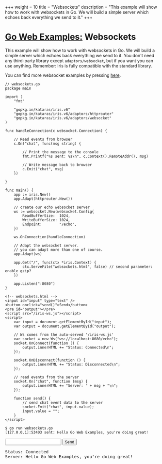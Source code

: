 +++
weight = 10
title = "Websockets"
description = "This example will show how to work with websockets in Go. We will build a simple server which echoes back everything we send to it."
+++

# [Go Web Examples:](/) Websockets

This example will show how to work with websockets in Go. We will build a simple server which echoes back everything we send to it.
You don't need any third-party library except `adaptors/websocket`, but if you want you can use anything. Remember: Iris is fully compatible with the standard library.

You can find more websocket examples by pressing [here](https://github.com/kataras/iris/tree/v6/adaptors/websocket/_examples).

```
// websockets.go
package main

import (
	"fmt"

	"gopkg.in/kataras/iris.v6"
	"gopkg.in/kataras/iris.v6/adaptors/httprouter"
	"gopkg.in/kataras/iris.v6/adaptors/websocket"
)

func handleConnection(c websocket.Connection) {

	// Read events from browser
	c.On("chat", func(msg string) {

		// Print the message to the console
		fmt.Printf("%s sent: %s\n", c.Context().RemoteAddr(), msg)

		// Write message back to browser
		c.Emit("chat", msg)
	})

}

func main() {
	app := iris.New()
	app.Adapt(httprouter.New())

	// create our echo websocket server
	ws := websocket.New(websocket.Config{
		ReadBufferSize:  1024,
		WriteBufferSize: 1024,
		Endpoint:        "/echo",
	})

	ws.OnConnection(handleConnection)

	// Adapt the websocket server.
	// you can adapt more than one of course.
	app.Adapt(ws)

	app.Get("/", func(ctx *iris.Context) {
		ctx.ServeFile("websockets.html", false) // second parameter: enable gzip?
	})

	app.Listen(":8080")
}

```
```
<!-- websockets.html -->
<input id="input" type="text" />
<button onclick="send()">Send</button>
<pre id="output"></pre>
<script src="/iris-ws.js"></script>
<script>
	var input = document.getElementById("input");
	var output = document.getElementById("output");

	// Ws comes from the auto-served '/iris-ws.js'
	var socket = new Ws("ws://localhost:8080/echo");
	socket.OnConnect(function () {
		output.innerHTML += "Status: Connected\n";
	});

	socket.OnDisconnect(function () {
		output.innerHTML += "Status: Disconnected\n";
	});

	// read events from the server
	socket.On("chat", function (msg) {
		output.innerHTML += "Server: " + msg + "\n";
	});

	function send() {
		// send chat event data to the server
		socket.Emit("chat", input.value);
		input.value = "";
	}
</script>
```
```
$ go run websockets.go
[127.0.0.1]:53403 sent: Hello Go Web Examples, you're doing great!
```
<div class="demo">
	<input type="text">
	<button>Send</button>
	<pre>Status: Connected
Server: Hello Go Web Examples, you're doing great!</pre>
</div>
